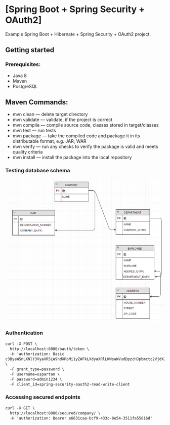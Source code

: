 # [Spring Boot + Spring Security + OAuth2]

Example Spring Boot + Hibernate + Spring Security + OAuth2 project. 

## Getting started
### Prerequisites:
- Java 8
- Maven
- PostgreSQL

## Maven Commands:
* mvn clean — delete target directory
* mvn validate — validate, if the project is correct
* mvn compile — compile source code, classes stored in target/classes
* mvn test — run tests
* mvn package — take the compiled code and package it in its distributable format, e.g. JAR, WAR
* mvn verify — run any checks to verify the package is valid and meets quality criteria
* mvn install — install the package into the local repository


### Testing database schema
![database-schema](src/main/docs/db_schema.png)

### Authentication

```
curl -X POST \
  http://localhost:8080/oauth/token \
  -H 'authorization: Basic c3ByaW5nLXNlY3VyaXR5LW9hdXRoMi1yZWFkLXdyaXRlLWNsaWVudDpzcHJpbmctc2VjdXJpdHktb2F1dGgyLXJlYWQtd3JpdGUtY2xpZW50LXBhc3N3b3JkMTIzNA==' \
  -F grant_type=password \
  -F username=uspartan \
  -F password=admin1234 \
  -F client_id=spring-security-oauth2-read-write-client
```

### Accessing secured endpoints

```
curl -X GET \
  http://localhost:8080/secured/company/ \
  -H 'authorization: Bearer e6631caa-bcf9-433c-8e54-3511fa55816d'
```

